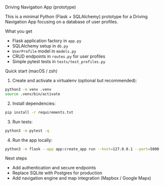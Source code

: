 Driving Navigation App (prototype)

This is a minimal Python (Flask + SQLAlchemy) prototype for a Driving Navigation App focusing on a database of user profiles.

What you get
- Flask application factory in `app.py`
- SQLAlchemy setup in `db.py`
- `UserProfile` model in `models.py`
- CRUD endpoints in `routes.py` for user profiles
- Simple pytest tests in `tests/test_profiles.py`

Quick start (macOS / zsh)

1) Create and activate a virtualenv (optional but recommended):

```bash
python3 -m venv .venv
source .venv/bin/activate
```

2) Install dependencies:

```bash
pip install -r requirements.txt
```

3) Run tests:

```bash
python3 -m pytest -q
```

4) Run the app locally:

```bash
python3 -m flask --app app:create_app run --host=127.0.0.1 --port=5000
```

Next steps
- Add authentication and secure endpoints
- Replace SQLite with Postgres for production
- Add navigation engine and map integration (Mapbox / Google Maps)
